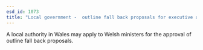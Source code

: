 ```yaml
---
esd_id: 1073
title: "Local government -  outline fall back proposals for executive arrangements"
---
```


A local authority in Wales may apply to Welsh ministers for the approval of outline fall back proposals.

